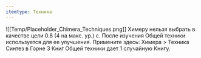 ```yaml
---
itemtype: Техника
---
```

![[Temp/Placeholder_Chimera_Techniques.png]]
Химеру нельзя выбрать в качестве цели 0.8 (4 на макс. ур.) с. После изучения Общей техники используется для ее улучшения. Примените здесь: Химера > Техника Синтез в Горне 3 Книг Общей техники дает 1 случайную Книгу.
